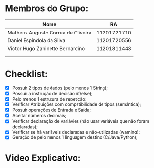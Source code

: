 # Membros do Grupo:

| Nome                               | RA          |
|------------------------------------|-------------|
| Matheus Augusto Correa de Oliveira | 11201721710 |
| Daniel Espindola da Silva          | 11201720556 |
| Victor Hugo Zaninette Bernardino   | 11201811443 |
|                                    |             |
|                                    |             |

# Checklist:

- [X] Possuir 2 tipos de dados (pelo menos 1 String);  
- [X] Possuir a instrução de decisão (if/else);  
- [X] Pelo menos 1 estrutura de repetição;  
- [X] Verificar Atribuições com compatibilidade de tipos (semântica);  
- [X] Possuir operações de Entrada e Saída;  
- [X] Aceitar números decimais;  
- [X] Verificar declaração de variávies (não usar variáveis que não foram declaradas);  
- [X] Verificar se há variáveis declaradas e não-utilizadas (warning);  
- [X] Geração de pelo menos 1 linguagem destino (C/Java/Python);  

# Video Explicativo:
